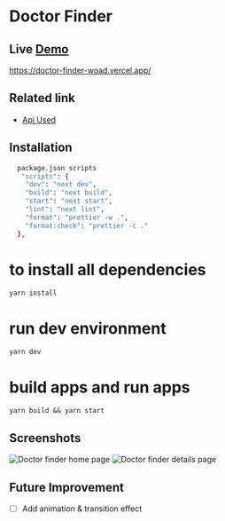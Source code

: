 # Doctor Finder

## Live [Demo](https://doctor-finder-app.vercel.app/)

https://doctor-finder-woad.vercel.app/

## Related link

- [Api Used](https://run.mocky.io/v3/c9a2b598-9c93-4999-bd04-0194839ef2dc)

## Installation

```sh
  package.json scripts
   "scripts": {
    "dev": "next dev",
    "build": "next build",
    "start": "next start",
    "lint": "next lint",
    "format": "prettier -w .",
    "format:check": "prettier -c ."
  },

```

# to install all dependencies

```
yarn install
```

# run dev environment

```
yarn dev
```

# build apps and run apps

```
yarn build && yarn start
```

## Screenshots

![Doctor finder home page](https://res.cloudinary.com/itdel/image/upload/v1643022799/doctor-finder-landing_vycjvf.png)
![Doctor finder details page](https://res.cloudinary.com/itdel/image/upload/v1643022892/doctor-finder-details_mr9u15.png)

## Future Improvement

- [ ] Add animation & transition effect
